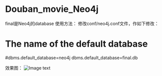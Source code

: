 # Douban_movie_Neo4j
final是Neo4j的database
使用方法：
修改conf/neo4j.conf文件，作如下修改：

# The name of the default database
#dbms.default_database=neo4j
dbms.default_database=final.db

效果图：
![Image text](https://github.com/lzqiannn/Douban_movie_Neo4j/tree/master/img/屏幕截图.jpg)

